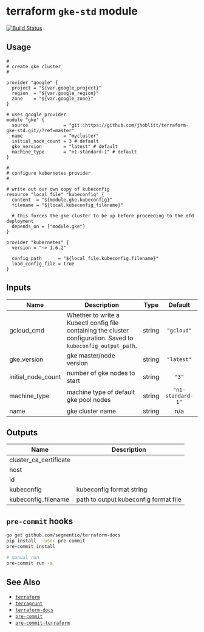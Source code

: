 terraform `gke-std` module
===

[![Build Status](https://travis-ci.org/lsst-sqre/terraform-gke-std.png)](https://travis-ci.org/lsst-sqre/terraform-gke-std)

Usage
---

```hcl
#
# create gke cluster
#

provider "google" {
  project = "${var.google_project}"
  region  = "${var.google_region}"
  zone    = "${var.google_zone}"
}

# uses google provider
module "gke" {
  source             = "git::https://github.com/jhoblitt/terraform-gke-std.git//?ref=master"
  name               = "mycluster"
  initial_node_count = 3 # default
  gke_version        = "latest" # default
  machine_type       = "n1-standard-1" # default
}

#
# configure kubernetes provider
#

# write out our own copy of kubeconfig
resource "local_file" "kubeconfig" {
  content  = "${module.gke.kubeconfig}"
  filename = "${local.kubeconfig_filename}"

  # this forces the gke cluster to be up before proceeding to the efd deployment
  depends_on = ["module.gke"]
}

provider "kubernetes" {
  version = "~> 1.6.2"

  config_path      = "${local_file.kubeconfig.filename}"
  load_config_file = true
}

```

<!-- BEGINNING OF PRE-COMMIT-TERRAFORM DOCS HOOK -->
## Inputs

| Name | Description | Type | Default | Required |
|------|-------------|:----:|:-----:|:-----:|
| gcloud\_cmd | Whether to write a Kubectl config file containing the cluster configuration. Saved to `kubeconfig_output_path`. | string | `"gcloud"` | no |
| gke\_version | gke master/node version | string | `"latest"` | no |
| initial\_node\_count | number of gke nodes to start | string | `"3"` | no |
| machine\_type | machine type of default gke pool nodes | string | `"n1-standard-1"` | no |
| name | gke cluster name | string | n/a | yes |

## Outputs

| Name | Description |
|------|-------------|
| cluster\_ca\_certificate |  |
| host |  |
| id |  |
| kubeconfig | kubeconfig format string |
| kubeconfig\_filename | path to output kubeconfig format file |

<!-- END OF PRE-COMMIT-TERRAFORM DOCS HOOK -->

`pre-commit` hooks
---

```bash
go get github.com/segmentio/terraform-docs
pip install --user pre-commit
pre-commit install

# manual run
pre-commit run -a
```

See Also
---

* [`terraform`](https://www.terraform.io/)
* [`terragrunt`](https://github.com/gruntwork-io/terragrunt)
* [`terraform-docs`](https://github.com/segmentio/terraform-docs)
* [`pre-commit`](https://github.com/pre-commit/pre-commit)
* [`pre-commit-terraform`](https://github.com/antonbabenko/pre-commit-terraform)
